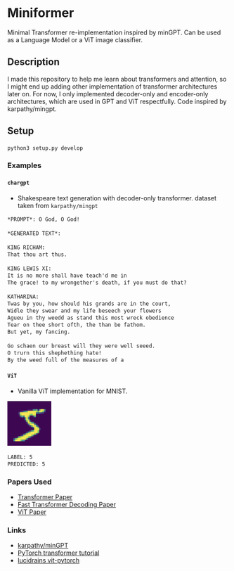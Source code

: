 # Miniformer

Minimal Transformer re-implementation inspired by minGPT. Can be used as a Language Model or a ViT image classifier.

## Description

I made this repository to help me learn about transformers and attention, so I might end up adding other implementation of transformer architectures later on. For now, I only implemented decoder-only and encoder-only architectures, which are used in GPT and ViT respectfully. Code inspired by karpathy/mingpt.

## Setup

```
python3 setup.py develop
```

### Examples

#### ```chargpt```
  * Shakespeare text generation with decoder-only transformer. dataset taken from ```karpathy/mingpt```
```
*PROMPT*: O God, O God!

*GENERATED TEXT*:

KING RICHAM:
That thou art thus.

KING LEWIS XI:
It is no more shall have teach'd me in
The grace! to my wrongether's death, if you must do that?

KATHARINA:
Twas by you, how should his grands are in the court,
Widle they swear and my life beseech your flowers
Agueu in thy weedd as stand this most wreck obedience
Tear on thee short ofth, the than be fathom.
But yet, my fancing.

Go schaen our breast will they were well seeed.
O trurn this shephething hate!
By the weed full of the measures of a
```
  
#### ```ViT```
  * Vanilla ViT implementation for MNIST.

[<img alt="mnist example" width="100px" src="examples/mnist.png" />](https://www.google.com/)

```
LABEL: 5
PREDICTED: 5
```

### Papers Used
* [Transformer Paper](https://arxiv.org/abs/1706.03762)
* [Fast Transformer Decoding Paper](https://arxiv.org/abs/1911.02150)
* [ViT Paper](https://arxiv.org/pdf/2010.11929.pdf)

### Links
* [karpathy/minGPT](https://github.com/karpathy/mingpt)
* [PyTorch transformer tutorial](https://pytorch.org/tutorials/beginner/transformer_tutorial.html)
* [lucidrains vit-pytorch](https://github.com/lucidrains/vit-pytorch)

